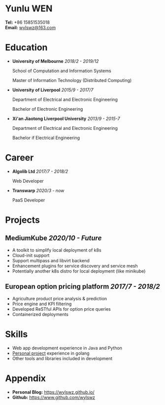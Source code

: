 <!-- font: frutiger -->

# Yunlu **WEN**
**Tel:** +86 15851535018   
**Email:** wylswz@163.com

# Education
- **University of Melbourne**
    *2018/2 - 2019/12*

    School of Computation and Information Systems

    Master of Information Technology
    (Distributed Computing)

- **University of Liverpool**
    *2015/9 - 2017/7*

    Department of Electrical and Electronic Engineering

    Bachelor of Electronic Engineering


- **Xi'an Jiaotong Liverpool University**
    *2013/9 - 2015-7*

    Department of Electrical and Electronic Engineering

    Bachelor if Electrical Engineering

# Career

- **Algolib Ltd** *2017/7 - 2018/2*
  
  Web Developer

- **Transwarp** *2020/3 - now*

  PaaS Developer


# Projects

## MediumKube *2020/10 - Future*
  - A toolkit to simplify local deployment of k8s
  - Cloud-init support
  - Support multipass and libvirt backend
  - Enhancement plugins for service discovery and service mesh
  - Potentially another k8s distro for local deployment (like minikube)

<!-- ## Sentiment analysis of social network *2019/2 - 2019/4*

  - *Applied Spark map reduce for data cleaning
  - *Social media data harvesting
  - Data consistency and availability using CouchDB cluster
  - Container orchestration with docker swarm
  - Automation using Ansible and openstack cloud
  - Load balanced and scalable web app for data visualization -->

## European option pricing platform *2017/7 - 2018/2*
  
  - Agriculture product price analysis & prediction
  - Price engine and KPI filtering
  - Developed ReSTful APIs for option price queries
  - Containerized deployments
<!-- 

## Article recommendation system based on latent semantic analysis *2017/1 - 2017/4*
  - Data harvesting from wikipedia
  - Apply different approaches of topic modelling (LSA, LDA)
  - Distance based content recpmmendation using KNN search -->


# Skills
- Web app development experience in Java and Python
- [Personal project](https://github.com/6BD-org) experience in golang
- Other tools and libraries included in development


# Appendix
- **Personal Blog:** https://wylswz.github.io/
- **Github:** https://www.github.com/wylswz